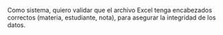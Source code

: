 Como sistema, quiero validar que el archivo Excel tenga encabezados correctos (materia, estudiante, nota), para asegurar la integridad de los datos.

